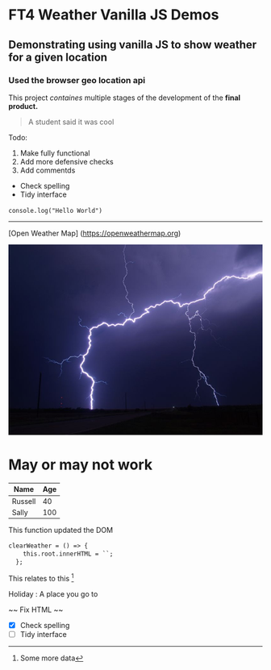 # FT4 Weather Vanilla JS Demos

## Demonstrating using vanilla JS to show weather for a given location

### Used the browser geo location api

This project _containes_ multiple stages of the development of the **final product.**

> A student said it was cool

Todo:

1. Make fully functional
2. Add more defensive checks
3. Add commentds

- Check spelling
- Tidy interface

`console.log("Hello World")`

---

[Open Weather Map] (https://openweathermap.org)

![Thunderstorm](weather.png)

# May or may not work

| Name | Age |
| ---- | --- |
| Russell | 40 |
| Sally | 100 |

This function updated the DOM

```
clearWeather = () => {
    this.root.innerHTML = ``;
  };
```

This relates to this [^1]

Holiday
: A place you go to

~~ Fix HTML ~~

- [x] Check spelling
- [ ] Tidy interface

[^1]: Some more data